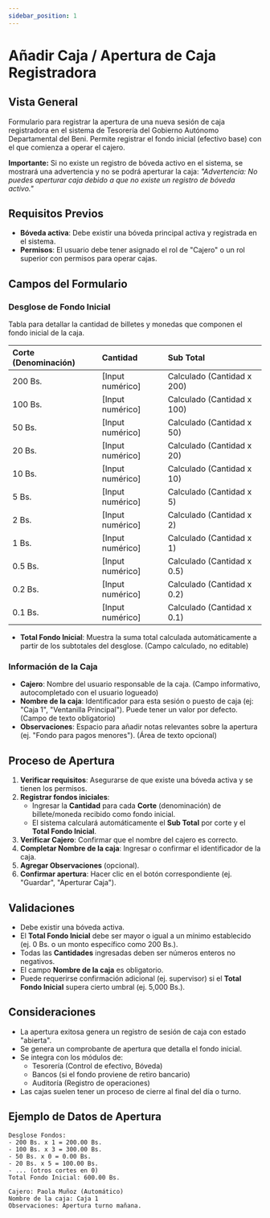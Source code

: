 ```yaml
---
sidebar_position: 1
---
```


# Añadir Caja / Apertura de Caja Registradora

## Vista General
Formulario para registrar la apertura de una nueva sesión de caja registradora en el sistema de Tesorería del Gobierno Autónomo Departamental del Beni. Permite registrar el fondo inicial (efectivo base) con el que comienza a operar el cajero.

**Importante:** Si no existe un registro de bóveda activo en el sistema, se mostrará una advertencia y no se podrá aperturar la caja: *"Advertencia: No puedes aperturar caja debido a que no existe un registro de bóveda activo."*

## Requisitos Previos
-   **Bóveda activa**: Debe existir una bóveda principal activa y registrada en el sistema.
-   **Permisos**: El usuario debe tener asignado el rol de "Cajero" o un rol superior con permisos para operar cajas.

## Campos del Formulario

### Desglose de Fondo Inicial
Tabla para detallar la cantidad de billetes y monedas que componen el fondo inicial de la caja.

| Corte (Denominación) | Cantidad | Sub Total |
| :------------------- | :------- | :-------- |
| 200 Bs.              | [Input numérico] | Calculado (Cantidad x 200) |
| 100 Bs.              | [Input numérico] | Calculado (Cantidad x 100) |
| 50 Bs.               | [Input numérico] | Calculado (Cantidad x 50)  |
| 20 Bs.               | [Input numérico] | Calculado (Cantidad x 20)  |
| 10 Bs.               | [Input numérico] | Calculado (Cantidad x 10)  |
| 5 Bs.                | [Input numérico] | Calculado (Cantidad x 5)   |
| 2 Bs.                | [Input numérico] | Calculado (Cantidad x 2)   |
| 1 Bs.                | [Input numérico] | Calculado (Cantidad x 1)   |
| 0.5 Bs.              | [Input numérico] | Calculado (Cantidad x 0.5) |
| 0.2 Bs.              | [Input numérico] | Calculado (Cantidad x 0.2) |
| 0.1 Bs.              | [Input numérico] | Calculado (Cantidad x 0.1) |

-   **Total Fondo Inicial**: Muestra la suma total calculada automáticamente a partir de los subtotales del desglose. (Campo calculado, no editable)

### Información de la Caja
-   **Cajero**: Nombre del usuario responsable de la caja. (Campo informativo, autocompletado con el usuario logueado)
-   **Nombre de la caja**: Identificador para esta sesión o puesto de caja (ej: "Caja 1", "Ventanilla Principal"). Puede tener un valor por defecto. (Campo de texto obligatorio)
-   **Observaciones**: Espacio para añadir notas relevantes sobre la apertura (ej. "Fondo para pagos menores"). (Área de texto opcional)

## Proceso de Apertura

1.  **Verificar requisitos**: Asegurarse de que existe una bóveda activa y se tienen los permisos.
2.  **Registrar fondos iniciales**:
    *   Ingresar la **Cantidad** para cada **Corte** (denominación) de billete/moneda recibido como fondo inicial.
    *   El sistema calculará automáticamente el **Sub Total** por corte y el **Total Fondo Inicial**.
3.  **Verificar Cajero**: Confirmar que el nombre del cajero es correcto.
4.  **Completar Nombre de la caja**: Ingresar o confirmar el identificador de la caja.
5.  **Agregar Observaciones** (opcional).
6.  **Confirmar apertura**: Hacer clic en el botón correspondiente (ej. "Guardar", "Aperturar Caja").

## Validaciones
-   Debe existir una bóveda activa.
-   El **Total Fondo Inicial** debe ser mayor o igual a un mínimo establecido (ej. 0 Bs. o un monto específico como 200 Bs.).
-   Todas las **Cantidades** ingresadas deben ser números enteros no negativos.
-   El campo **Nombre de la caja** es obligatorio.
-   Puede requerirse confirmación adicional (ej. supervisor) si el **Total Fondo Inicial** supera cierto umbral (ej. 5,000 Bs.).

## Consideraciones
-   La apertura exitosa genera un registro de sesión de caja con estado "abierta".
-   Se genera un comprobante de apertura que detalla el fondo inicial.
-   Se integra con los módulos de:
    *   Tesorería (Control de efectivo, Bóveda)
    *   Bancos (si el fondo proviene de retiro bancario)
    *   Auditoría (Registro de operaciones)
-   Las cajas suelen tener un proceso de cierre al final del día o turno.

## Ejemplo de Datos de Apertura
```plaintext
Desglose Fondos:
- 200 Bs. x 1 = 200.00 Bs.
- 100 Bs. x 3 = 300.00 Bs.
- 50 Bs. x 0 = 0.00 Bs.
- 20 Bs. x 5 = 100.00 Bs.
- ... (otros cortes en 0)
Total Fondo Inicial: 600.00 Bs.

Cajero: Paola Muñoz (Automático)
Nombre de la caja: Caja 1
Observaciones: Apertura turno mañana.